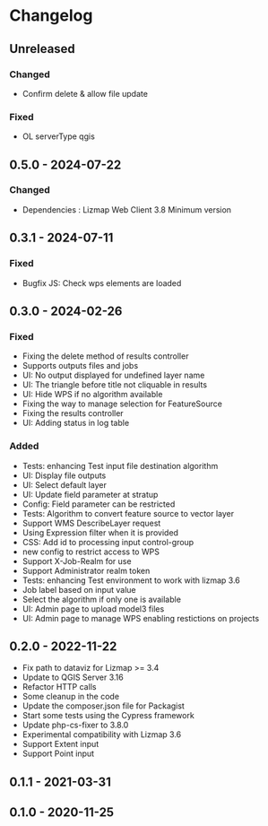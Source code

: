 # Changelog

<!--
All notable changes to this project will be documented in this file.
The format is based on [Keep a Changelog](https://keepachangelog.com/),
and this project adheres to [Semantic Versioning](https://semver.org/).
-->

## Unreleased

### Changed

* Confirm delete & allow file update

### Fixed

* OL serverType qgis

## 0.5.0 - 2024-07-22

### Changed

* Dependencies : Lizmap Web Client 3.8 Minimum version

## 0.3.1 - 2024-07-11

### Fixed

* Bugfix JS: Check wps elements are loaded

## 0.3.0 - 2024-02-26

### Fixed

* Fixing the delete method of results controller
* Supports outputs files and jobs
* UI: No output displayed for undefined layer name
* UI: The triangle before title not cliquable in results
* UI: Hide WPS if no algorithm available
* Fixing the way to manage selection for FeatureSource
* Fixing the results controller
* UI: Adding status in log table

### Added

* Tests: enhancing Test input file destination algorithm
* UI: Display file outputs
* UI: Select default layer
* UI: Update field parameter at stratup
* Config: Field parameter can be restricted
* Tests: Algorithm to convert feature source to vector layer
* Support WMS DescribeLayer request
* Using Expression filter when it is provided
* CSS: Add id to processing input control-group
* new config to restrict access to WPS
* Support X-Job-Realm for use
* Support Administrator realm token
* Tests: enhancing Test environment to work with lizmap 3.6
* Job label based on input value
* Select the algorithm if only one is available
* UI: Admin page to upload model3 files
* UI: Admin page to manage WPS enabling restictions on projects

## 0.2.0 - 2022-11-22

* Fix path to dataviz for Lizmap >= 3.4
* Update to QGIS Server 3.16
* Refactor HTTP calls
* Some cleanup in the code
* Update the composer.json file for Packagist
* Start some tests using the Cypress framework
* Update php-cs-fixer to 3.8.0
* Experimental compatibility with Lizmap 3.6
* Support Extent input
* Support Point input

## 0.1.1 - 2021-03-31

## 0.1.0 - 2020-11-25
